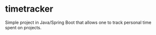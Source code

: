 # timetracker
Simple project in Java/Spring Boot that allows one to track personal time spent on projects.
